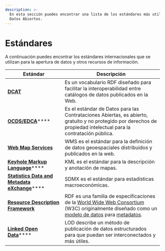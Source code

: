 ```yaml
---
description: >-
  En esta sección puedes encontrar una lista de los estándares más utilizados en
  Datos Abiertos.
---
```


# Estándares

A continuación puedes encontrar los estándares internacionales que se utilizan para la apertura de datos y otros recursos de información.

| Estándar                                                                    | Descripción                                                                                                                                                                                                                                                                                             |
| --------------------------------------------------------------------------- | ------------------------------------------------------------------------------------------------------------------------------------------------------------------------------------------------------------------------------------------------------------------------------------------------------- |
| ****[**DCAT**](https://www.w3.org/TR/vocab-dcat-2/)****                     | Es un vocabulario RDF diseñado para facilitar la interoperabilidad entre catálogos de datos publicados en la Web.                                                                                                                                                                                       |
|  [**OCDS/EDCA**](https://standard.open-contracting.org/latest/es/)****      |  Es el estándar de Datos para las Contrataciones Abiertas, es abierto, gratuito y no protegido por derechos de propiedad intelectual para la contratación pública.                                                                                                                                      |
| ****[**Web Map Services**](http://www.opengeospatial.org/standards/wms)**** | WMS es el estándar para la definición de datos geoespaciales distribuidos y publicados en la web.                                                                                                                                                                                                       |
| [**Keyhole Markup Language**](https://developers.google.com/kml/)****       | KML es el estándar para la descripción y anotación de mapas.                                                                                                                                                                                                                                            |
| [**Statistics Data and Metadata eXchange**](https://sdmx.org/)****          | SDMX es el estándar para estadísticas macroeconómicas.                                                                                                                                                                                                                                                  |
| ****[**Resource Description Framework**](https://www.w3.org/RDF/)****       | RDF es una familia de especificaciones de la [World Wide Web Consortium](https://es.wikipedia.org/wiki/World\_Wide\_Web\_Consortium) (W3C) originalmente diseñado como un [modelo de datos](https://es.wikipedia.org/wiki/Modelo\_de\_datos) para [metadatos](https://es.wikipedia.org/wiki/Metadato).  |
| [**Linked Open Data**](https://www.w3.org/egov/wiki/Linked\_Open\_Data)**** | LOD describe un método de publicación de datos estructurados para que puedan ser interconectados y más útiles.                                                                                                                                                                                          |

